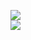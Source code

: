 [![](https://img.shields.io/badge/Made%20With-Github%20Spray-lightgrey.svg?style=for-the-badge&logo=github)](https://github.com/Annihil/github-spray#4625)  
[![](https://i.imgur.com/2DrTn0Z.gif)](https://github.com/Annihil/github-spray)